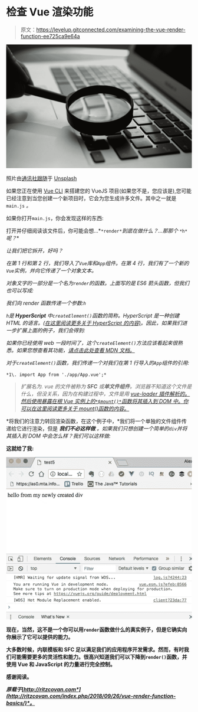 # 检查 Vue 渲染功能

> 原文：<https://levelup.gitconnected.com/examining-the-vue-render-function-ee725ca9e64a>

![](img/29c569f680770d19e40d7a3acf2628e9.png)

照片由[通讯社跟随](https://unsplash.com/@olloweb?utm_source=medium&utm_medium=referral)于 [Unsplash](https://unsplash.com?utm_source=medium&utm_medium=referral)

如果您正在使用 [Vue CLI](https://cli.vuejs.org/) 来搭建您的 VueJS 项目(如果您不是，您应该是),您可能已经注意到当您创建一个新项目时，它会为您生成许多文件。其中之一就是`main.js` *。*

如果你打开`main.js`，你会发现这样的东西:

打开并仔细阅读该文件后，你可能会想…*`*render*`*到底在做什么？…那那个* `*h*` *呢？**

*让我们把它拆开，好吗？*

*在第 1 行和第 2 行，我们导入了`Vue`库和`App`组件。在第 4 行，我们有了一个新的`Vue`实例，并向它传递了一个对象文本。*

*对象文字的一部分是一个名为`render`的函数。上面写的是 ES6 箭头函数，但我们也可以写成:*

*我们向 render 函数传递一个参数:`h`*

*`h`是 ***HyperScript*** 中`createElement()`函数的简称。HyperScript 是一种创建 HTML 的语言。([在这里阅读更多关于 HyperScript 的内容)](https://github.com/hyperhype/hyperscript)。因此，如果我们进一步扩展上面的例子，我们会得到:*

*如果你已经使用 web 一段时间了，这个`createElement()`方法应该看起来很熟悉。如果您想查看其功能，[请点击此处查看 MDN 文档。](https://developer.mozilla.org/en-US/docs/Web/API/Document/createElement)*

*对于`createElement()`函数，我们传递一个对我们在第 1 行导入的`App`组件的引用:*

```
*1\. import App from './app/App.vue';*
```

> *扩展名为. vue 的文件被称为 **SFC** 或**单文件组件**。浏览器不知道这个文件是什么，但没关系，因为在构建过程中，文件是用 [vue-loader 插件解析的。然后使用暴露在根 Vue 实例上的`*$mount()*`函数将其插入到 DOM 中。](https://github.com/vuejs/vue-loader)[你可以在这里阅读更多关于 mount()函数的内容。](https://vuejs.org/v2/api/#vm-mount)*

*将我们的注意力转回渲染函数，在这个例子中，*我们将一个单独的文件组件传递给它进行渲染，但是 ***我们不必这样做*** *。*如果我们只想创建一个简单的`div`并将其插入到 DOM 中会怎么样？我们可以这样做:**

**这就给了我:**

**![](img/e8b24bec007bcd020b9cfee66bdc9b52.png)**

**现在，当然，这不是一个你可以用`render`函数做什么的真实例子，但是它确实向你展示了它可以提供的能力。**

**大多数时候，内联模板和 SFC 足以满足我们的应用程序开发需求。然而，有时我们可能需要更多的灵活性和能力。很高兴知道我们可以下降到`render()`函数，并使用 Vue 和 JavaScript 的力量进行完全控制。**

**感谢阅读。**

***原载于*[*http://ritzcovan.com*](http://ritzcovan.com/index.php/2018/09/26/vue-render-function-basics/)*。***